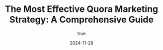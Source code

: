 ---
title: 'The Most Effective Quora Marketing Strategy: A Comprehensive Guide'
date: '2024-11-28'
image: "/images/blog3.png"
short: "Quora is a powerful platform for businesses and marketers looking to enhance their brand visibility, build authority, and drive targeted traffic to their website. With over 300 million monthly active users, Quora provides an opportunity to engage with an audience actively seeking answers to their questions. This guide explores the most effective Quora marketing strategies and how to leverage them for maximum impact."
category:
    - Art

# #full details
author:
     name: "Jane Meldrum"
     avatar: "/img/Blog-2"

gallery:
    enabled: 0
    items:
        - image: /images/post1.jpg
          alt: "image"

        - image: /images/post6.jpg
          alt: "image"

        - image: /images/post3.jpg
          alt: "image"

    cols: 3 # 2 or 3

additional:
    enabled: 1
    content: "
       <p>Quora is a powerful platform for businesses and marketers looking to enhance their brand visibility, build authority, and drive targeted traffic to their website. With over 300 million monthly active users, Quora provides an opportunity to engage with an audience actively seeking answers to their questions. This guide explores the most effective Quora marketing strategies and how to leverage them for maximum impact.</p>

      <p><strong>Why Use Quora for Marketing?</strong></p>
      <p>Quora allows brands to interact with potential customers in a non-intrusive manner. By providing valuable answers, businesses can establish themselves as thought leaders in their industry while driving organic traffic to their website.</p>

      <p><strong>1. Optimize Your Quora Profile</strong></p>
      <p>Before you start answering questions, ensure that your Quora profile is fully optimized: </br>
       1. <strong> Use Your Real Name & Image: </strong>  A professional profile picture and real name build credibility. </br>

       2. <strong> Write a Compelling Bio: </strong> Highlight your expertise and include links to your website or social media. </br>

       3. <strong> Showcase Your Experience: </strong> Mention your skills and past achievements related to your niche.
</p>
 
           <p><strong>2. Find the Right Questions to Answer </strong></p>
      <p>
       1. <strong> Search for Trending Questions: </strong>   Use Quora’s search bar to find trending and frequently asked questions in your industry. </br>

       2. <strong> Focus on High-Followed Questions: </strong>  Answering questions with a high number of followers ensures greater visibility. </br>

       3. <strong> Use Quora Spaces: </strong> Join relevant Quora Spaces to share your expertise with a niche audience.
</p>


    <p><strong>3. Write High-Quality, Engaging Answers </strong></p>
      <p>
       1. <strong> Provide Value-Driven Answers: </strong>    Avoid generic responses; instead, offer detailed, informative, and well-structured answers.</br>

       2. <strong> Use Formatting:  </strong>   Utilize bullet points, bold text, and images to enhance readability. </br>

       3. <strong> Include Links Strategically: </strong>  While linking back to your website, ensure the link is relevant and adds value to your answer. </br>
      
       4. <strong> Tell Stories: </strong>  Personal experiences and case studies make your answers more engaging and credible.

</p>

    <p><strong>4. Leverage Keywords for SEO </strong></p>
      <p>
       1. <strong> Use Long-Tail Keywords: </strong>    Identify search-friendly keywords and include them naturally in your answers.</br>

       2. <strong> Check Google Trends & Quora Suggestions:  </strong>   Find commonly searched terms related to your industry. </br>

       3. <strong> Optimize for Search Engines: </strong> Many Quora answers rank on Google, so writing SEO-friendly responses can help you gain organic traffic.

</p>


    <p><strong>5. Engage with the Quora Community </strong></p>
      <p>
       1. <strong> Upvote and Comment on Relevant Answers: </strong>    Engage with other users to build relationships and increase visibility.</br>

       2. <strong> Follow Industry Experts:  </strong>    Stay updated with trends by following top contributors in your niche.</br>

       3. <strong> Host Quora Sessions: </strong> Participate in Quora’s “Ask Me Anything” (AMA) sessions to boost your brand authority.
</p>

        <p><strong>6. Track Performance and Improve Strategy </strong></p>
      <p>
       1. <strong> Use Quora Analytics: </strong>  Monitor the performance of your answers using Quora’s built-in analytics tool.</br>

       2. <strong> Identify High-Performing Topics:  </strong> Focus on topics that drive the most traffic and engagement.</br>

       3. <strong> Refine Your Approach: </strong> Update old answers with new insights and remove low-quality responses.
</p>
     
    
    <p><strong>7. Utilize Quora Ads for Targeted Marketing </strong></p>
      <p>
       1. <strong> Run Promoted Answers: </strong>  Boost visibility by promoting high-performing answers.</br>

       2. <strong> Create Interest-Based Campaigns:  </strong> Target users based on their interests and browsing behavior.</br>

       3. <strong> Use Retargeting Strategies: </strong> Re-engage visitors who have interacted with your brand on Quora.
</p>


      <p><strong>Conclusion</strong></p>
     <p>Quora marketing is an effective way to build brand authority, generate leads, and drive website traffic. By implementing these strategies—optimizing your profile, providing high-quality answers, leveraging SEO, and engaging with the community—you can maximize your success on the platform. Whether you are a startup or an established business, Quora can be a valuable addition to your digital marketing strategy.</p>
       "

---